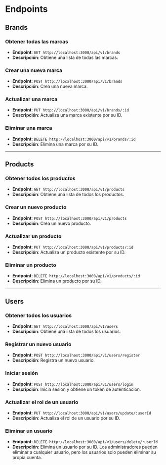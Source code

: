 # Endpoints

## Brands

### Obtener todas las marcas

- **Endpoint**: `GET http://localhost:3000/api/v1/brands`
- **Descripción**: Obtiene una lista de todas las marcas.

### Crear una nueva marca

- **Endpoint**: `POST http://localhost:3000/api/v1/brands`
- **Descripción**: Crea una nueva marca.

### Actualizar una marca

- **Endpoint**: `PUT http://localhost:3000/api/v1/brands/:id`
- **Descripción**: Actualiza una marca existente por su ID.

### Eliminar una marca

- **Endpoint**: `DELETE http://localhost:3000/api/v1/brands/:id`
- **Descripción**: Elimina una marca por su ID.

---

## Products

### Obtener todos los productos

- **Endpoint**: `GET http://localhost:3000/api/v1/products`
- **Descripción**: Obtiene una lista de todos los productos.

### Crear un nuevo producto

- **Endpoint**: `POST http://localhost:3000/api/v1/products`
- **Descripción**: Crea un nuevo producto.

### Actualizar un producto

- **Endpoint**: `PUT http://localhost:3000/api/v1/products/:id`
- **Descripción**: Actualiza un producto existente por su ID.

### Eliminar un producto

- **Endpoint**: `DELETE http://localhost:3000/api/v1/products/:id`
- **Descripción**: Elimina un producto por su ID.

---

## Users

### Obtener todos los usuarios

- **Endpoint**: `GET http://localhost:3000/api/v1/users`
- **Descripción**: Obtiene una lista de todos los usuarios.

### Registrar un nuevo usuario

- **Endpoint**: `POST http://localhost:3000/api/v1/users/register`
- **Descripción**: Registra un nuevo usuario.

### Iniciar sesión

- **Endpoint**: `POST http://localhost:3000/api/v1/users/login`
- **Descripción**: Inicia sesión y obtiene un token de autenticación.

### Actualizar el rol de un usuario

- **Endpoint**: `PUT http://localhost:3000/api/v1/users/update/:userId`
- **Descripción**: Actualiza el rol de un usuario por su ID.

### Eliminar un usuario

- **Endpoint**: `DELETE http://localhost:3000/api/v1/users/delete/:userId`
- **Descripción**: Elimina un usuario por su ID. Los administradores pueden eliminar a cualquier usuario, pero los usuarios solo pueden eliminar su propia cuenta.

